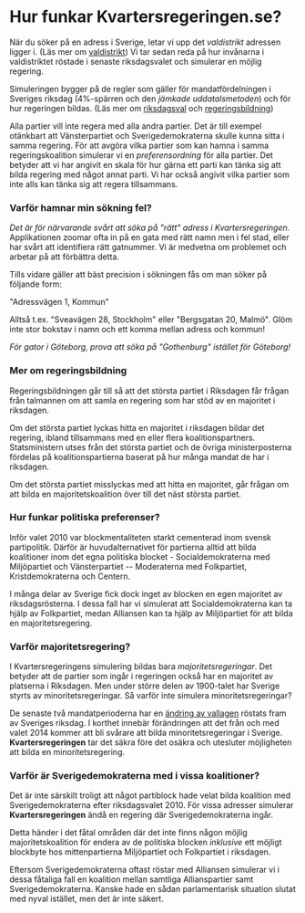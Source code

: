 Hur funkar Kvartersregeringen.se?
=================================

När du söker på en adress i Sverige, letar vi upp det _valdistrikt_ adressen ligger i. (Läs mer om [valdistrikt](http://www.val.se/det_svenska_valsystemet/allmant_om_val/valgeografi/index.html)) Vi tar sedan reda på hur invånarna i valdistriktet röstade i senaste riksdagsvalet och simulerar en möjlig regering.

Simuleringen bygger på de regler som gäller för mandatfördelningen i Sveriges riksdag (4%-spärren och den _jämkade uddatalsmetoden_) och för hur regeringen bildas. (Läs mer om [riksdagsval](http://www.riksdagen.se/sv/Sa-funkar-riksdagen/Demokrati/Val-till-riksdagen/Sa-fordelas-platserna-i-riksdagen/) och [regeringsbildning](http://www.riksdagen.se/sv/Sa-funkar-riksdagen/Demokrati/Sa-bildas-regeringen/Sa-bildas-en-ny-regering/))

Alla partier vill inte regera med alla andra partier. Det är till exempel otänkbart att Vänsterpartiet och Sverigedemokraterna skulle kunna sitta i samma regering. För att avgöra vilka partier som kan hamna i samma regeringskoalition simulerar vi en _preferensordning_ för alla partier. Det betyder att vi har angivit en skala för hur gärna ett parti kan tänka sig att bilda regering med något annat parti. Vi har också angivit vilka partier som inte alls kan tänka sig att regera tillsammans.


### Varför hamnar min sökning fel?

*Det är för närvarande svårt att söka på "rätt" adress i Kvartersregeringen.* Applikationen zoomar ofta in på en gata med rätt namn men i fel stad, eller har svårt att identifiera rätt gatnummer. Vi är medvetna om problemet och arbetar på att förbättra detta.

Tills vidare gäller att bäst precision i sökningen fås om man söker på följande form:

"Adressvägen 1, Kommun"

Alltså t.ex. "Sveavägen 28, Stockholm" eller "Bergsgatan 20, Malmö". Glöm inte stor bokstav i namn och ett komma mellan adress och kommun!

*För gator i Göteborg, prova att söka på "Gothenburg" istället för Göteborg!*


### Mer om regeringsbildning

Regeringsbildningen går till så att det största partiet i Riksdagen får frågan från talmannen om att samla en regering som har stöd av en majoritet i riksdagen.

Om det största partiet lyckas hitta en majoritet i riksdagen bildar det regering, ibland tillsammans med en eller flera koalitionspartners. Statsministern utses från det största partiet och de övriga ministerposterna fördelas på koalitionspartierna baserat på hur många mandat de har i riksdagen.

Om det största partiet misslyckas med att hitta en majoritet, går frågan om att bilda en majoritetskoalition över till det näst största partiet.


### Hur funkar politiska preferenser?

Inför valet 2010 var blockmentaliteten starkt cementerad inom svensk partipolitik. Därför är huvudalternativet för partierna alltid att bilda koalitioner inom det egna politiska blocket - Socialdemokraterna med Miljöpartiet och Vänsterpartiet -- Moderaterna med Folkpartiet, Kristdemokraterna och Centern.

I många delar av Sverige fick dock inget av blocken en egen majoritet av riksdagsrösterna. I dessa fall har vi simulerat att Socialdemokraterna kan ta hjälp av Folkpartiet, medan Alliansen kan ta hjälp av Miljöpartiet för att bilda en majoritetsregering.


### Varför majoritetsregering?

I Kvartersregeringens simulering bildas bara _majoritetsregeringar_. Det betyder att de partier som ingår i regeringen också har en majoritet av platserna i Riksdagen. Men under större delen av 1900-talet har Sverige styrts av minoritetsregeringar. Så varför inte simulera minoritetsregeringar?

De senaste två mandatperioderna har en [ändring av vallagen](http://www.regeringen.se/sb/d/12165/a/137077) röstats fram av Sveriges riksdag. I korthet innebär förändringen att det från och med valet 2014 kommer att bli svårare att bilda minoritetsregeringar i Sverige. **Kvartersregeringen** tar det säkra före det osäkra och utesluter möjligheten att bilda en minoritetsregering.


### Varför är Sverigedemokraterna med i vissa koalitioner?

Det är inte särskilt troligt att något partiblock hade velat bilda koalition med Sverigedemokraterna efter riksdagsvalet 2010. För vissa adresser simulerar **Kvartersregeringen** ändå en regering där Sverigedemokraterna ingår.

Detta händer i det fåtal områden där det inte finns någon möjlig majoritetskoalition för endera av de politiska blocken _inklusive_ ett möjligt blockbyte hos mittenpartierna Miljöpartiet och Folkpartiet i riksdagen.

Eftersom Sverigedemokraterna oftast röstar med Alliansen simulerar vi i dessa fåtaliga fall en koalition mellan samtliga Allianspartier samt Sverigedemokraterna. Kanske hade en sådan parlamentarisk situation slutat med nyval istället, men det är inte säkert.
